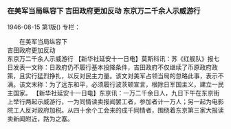 ### 在美军当局纵容下  吉田政府更加反动  东京万二千余人示威游行

1946-08-15
第1版()
专栏：

　　在美军当局纵容下  
    吉田政府更加反动  
    东京万二千余人示威游行
    【新华社延安十一日电】莫斯科讯：苏《红舰队》报七日发表一文称：日政府仍不履行基本投降条件，吉田政府不仅继续了币原政府政策，且实行猛烈挣扎，以反对民主力量。该文对美军占领当局的忽略此事，表示不满。该文末称：为了远东和平，必须履行波茨顿宣言，根除日军国主义，建立一民主国家。
    【新华社延安十一日电】东京讯：一万二千余日人，九日下午在东京街上举行两起示威游行，一为同情读卖报闻罢工者，参加者计一万人；另一起为电影院工人反对政府加税。从四十余个工会来的成千同情者，围绕着东京第三家大报读卖新闻附近，路为之塞。
